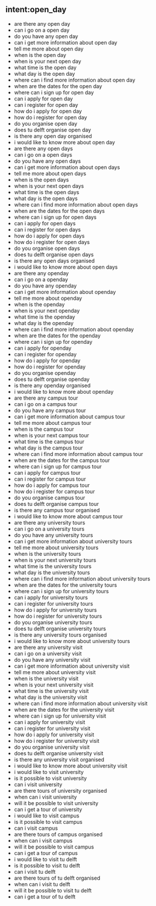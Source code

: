 ## intent:open_day
- are there any open day
- can i go on a open day
- do you have any open day
- can i get more information about open day
- tell me more about open day
- when is the open day
- when is your next open day
- what time is the open day
- what day is the open day
- where can i find more information about open day
- when are the dates for the open day
- where can i sign up for open day
- can i apply for open day
- can i register for open day
- how do i apply for open day
- how do i register for open day
- do you organise open day
- does tu delft organise open day
- is there any open day organised
- i would like to know more about open day
- are there any open days
- can i go on a open days
- do you have any open days
- can i get more information about open days
- tell me more about open days
- when is the open days
- when is your next open days
- what time is the open days
- what day is the open days
- where can i find more information about open days
- when are the dates for the open days
- where can i sign up for open days
- can i apply for open days
- can i register for open days
- how do i apply for open days
- how do i register for open days
- do you organise open days
- does tu delft organise open days
- is there any open days organised
- i would like to know more about open days
- are there any openday
- can i go on a openday
- do you have any openday
- can i get more information about openday
- tell me more about openday
- when is the openday
- when is your next openday
- what time is the openday
- what day is the openday
- where can i find more information about openday
- when are the dates for the openday
- where can i sign up for openday
- can i apply for openday
- can i register for openday
- how do i apply for openday
- how do i register for openday
- do you organise openday
- does tu delft organise openday
- is there any openday organised
- i would like to know more about openday
- are there any campus tour
- can i go on a campus tour
- do you have any campus tour
- can i get more information about campus tour
- tell me more about campus tour
- when is the campus tour
- when is your next campus tour
- what time is the campus tour
- what day is the campus tour
- where can i find more information about campus tour
- when are the dates for the campus tour
- where can i sign up for campus tour
- can i apply for campus tour
- can i register for campus tour
- how do i apply for campus tour
- how do i register for campus tour
- do you organise campus tour
- does tu delft organise campus tour
- is there any campus tour organised
- i would like to know more about campus tour
- are there any university tours
- can i go on a university tours
- do you have any university tours
- can i get more information about university tours
- tell me more about university tours
- when is the university tours
- when is your next university tours
- what time is the university tours
- what day is the university tours
- where can i find more information about university tours
- when are the dates for the university tours
- where can i sign up for university tours
- can i apply for university tours
- can i register for university tours
- how do i apply for university tours
- how do i register for university tours
- do you organise university tours
- does tu delft organise university tours
- is there any university tours organised
- i would like to know more about university tours
- are there any university visit
- can i go on a university visit
- do you have any university visit
- can i get more information about university visit
- tell me more about university visit
- when is the university visit
- when is your next university visit
- what time is the university visit
- what day is the university visit
- where can i find more information about university visit
- when are the dates for the university visit
- where can i sign up for university visit
- can i apply for university visit
- can i register for university visit
- how do i apply for university visit
- how do i register for university visit
- do you organise university visit
- does tu delft organise university visit
- is there any university visit organised
- i would like to know more about university visit
- i would like to visit university
- is it possible to visit university
- can i visit university
- are there tours of university organised
- when can i visit university
- will it be possible to visit university
- can i get a tour of university
- i would like to visit campus
- is it possible to visit campus
- can i visit campus
- are there tours of campus organised
- when can i visit campus
- will it be possible to visit campus
- can i get a tour of campus
- i would like to visit tu delft
- is it possible to visit tu delft
- can i visit tu delft
- are there tours of tu delft organised
- when can i visit tu delft
- will it be possible to visit tu delft
- can i get a tour of tu delft